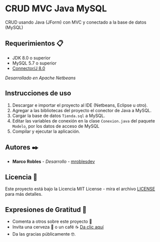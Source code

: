 # CRUD MVC Java MySQL
CRUD usando Java (JForm) con MVC y conectado a la base de datos (MySQL) 


## Requerimientos 📋
- JDK 8.0 o superior
- MySQL 5.7 o superior
- [Connector/J 8.0](https://dev.mysql.com/downloads/connector/j/)

*Desarrollado en Apache Netbeans*

## Instrucciones de uso

1. Descargar e importar el proyecto al IDE (Netbeans, Eclipse u otro).
2. Agregar a las bibliotecas del proyecto el conector de Java a MySQL.
3. Cargar la base de datos ```Tienda.sql``` a MySQL.
4. Editar las variables de conexión en la clase ```Conexion.java``` del paquete ```Modelo```, por los datos de acceso de MySQL
5. Compilar y ejecutar la aplicación.

## Autores ✒️
- **Marco Robles** - *Desarrollo* - [mroblesdev](https://github.com/mroblesdev)

## Licencia 📄

Este proyecto está bajo la Licencia MIT License - mira el archivo [LICENSE](LICENSE) para más detalles.

## Expresiones de Gratitud 🎁

* Comenta a otros sobre este proyecto 📢
* Invita una cerveza 🍺 o un café ☕ [Da clic aquí](https://www.paypal.com/paypalme/markorobles?locale.x=es_XC.) 
* Da las gracias públicamente 🤓.
